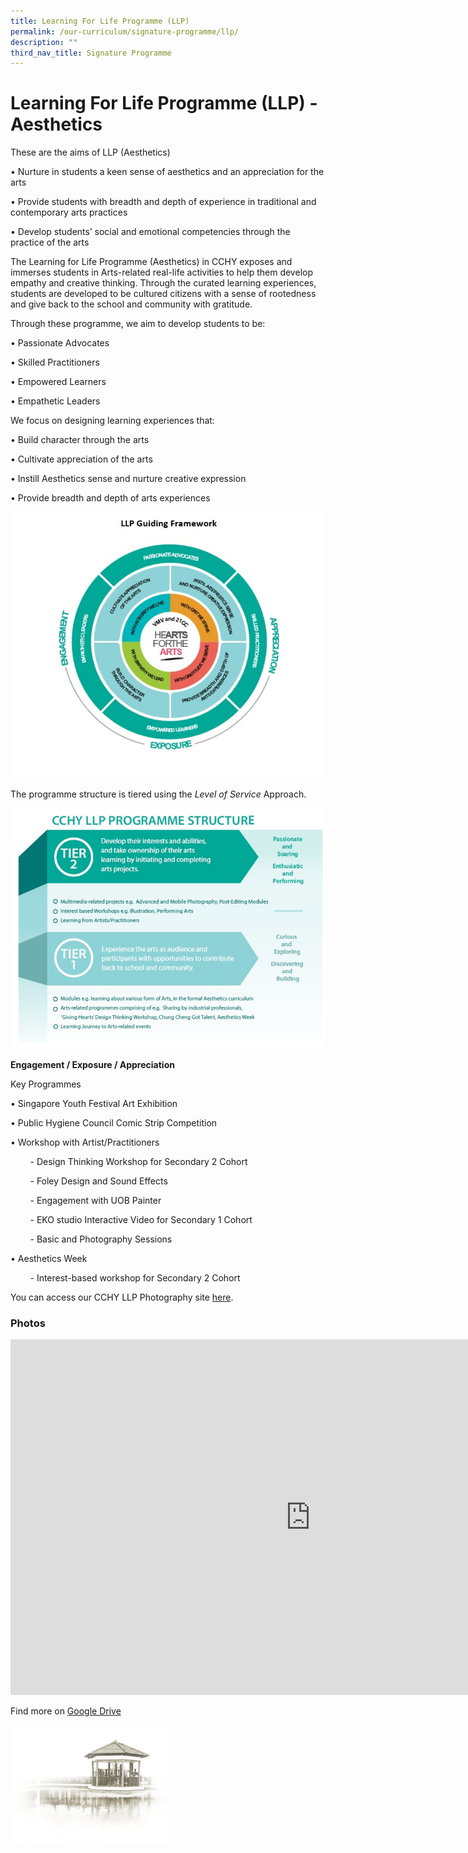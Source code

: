 ```yaml
---
title: Learning For Life Programme (LLP)
permalink: /our-curriculum/signature-programme/llp/
description: ""
third_nav_title: Signature Programme
---
```

# **Learning For Life Programme (LLP) - Aesthetics**

These are the aims of LLP (Aesthetics)

• Nurture in students a keen sense of aesthetics and an appreciation for the arts&nbsp;

• Provide students with breadth and depth of experience in traditional and contemporary arts practices&nbsp;

• Develop students’ social and emotional competencies through the practice of the arts&nbsp;

  

The Learning for Life Programme (Aesthetics) in CCHY exposes and immerses students in Arts-related real-life activities to help them develop empathy and creative thinking. Through the curated learning experiences, students are developed to be cultured citizens with a sense of rootedness and give back to the school and community with gratitude.

  

Through these programme, we aim to develop students to be:

• Passionate Advocates

• Skilled Practitioners

• Empowered Learners

• Empathetic Leaders

  

We focus on designing learning experiences that:

• Build character through the arts

• Cultivate appreciation of the arts

• Instill Aesthetics sense and nurture creative expression

• Provide breadth and depth of arts experiences

![](/images/Our%20Curriculum/Learning%20For%20Life%20Programme/LLP_1.jpg)

The programme structure is tiered using the&nbsp;_Level of Service_&nbsp;Approach.

![](/images/Our%20Curriculum/Learning%20For%20Life%20Programme/LLP_2.jpg)

**Engagement / Exposure / Appreciation**  
  
Key Programmes  

• Singapore Youth Festival Art Exhibition

• Public Hygiene Council Comic Strip Competition

• Workshop with Artist/Practitioners

&nbsp;&nbsp; &nbsp;&nbsp;&nbsp; &nbsp;\- Design Thinking Workshop for Secondary 2 Cohort  

&nbsp;&nbsp; &nbsp;&nbsp;&nbsp; &nbsp;\- Foley Design and Sound Effects

&nbsp;&nbsp; &nbsp;&nbsp;&nbsp; &nbsp;\- Engagement with UOB Painter

&nbsp;&nbsp; &nbsp;&nbsp;&nbsp; &nbsp;\- EKO studio Interactive Video for Secondary 1 Cohort

&nbsp;&nbsp; &nbsp;&nbsp;&nbsp; &nbsp;\- Basic and Photography Sessions

• Aesthetics Week&nbsp;

&nbsp;&nbsp; &nbsp;&nbsp;&nbsp; &nbsp;\- Interest-based workshop for Secondary 2 Cohort

  

You can access our CCHY LLP Photography site&nbsp;[here](https://sites.google.com/moe.edu.sg/cchyllp/our-student-photographers).

### Photos
<iframe allowfullscreen="true" height="569" width="960" frameborder="0" src="https://docs.google.com/presentation/d/e/2PACX-1vTkCtLfg4c9lh4JY9BqX7xhCWd7xbeXWt5Mzk3guzd_ymVUzbWsA76NCijO0tdmmA_ZCxqmoBmM05xz/embed?start=true&amp;loop=true&amp;delayms=5000"></iframe>


Find more on [Google Drive](https://drive.google.com/drive/folders/15NqZWutusqKUKlEYJm6kXCOtJzmG9k-H)

<img style="width:50%" src="/images/pavilion.png">